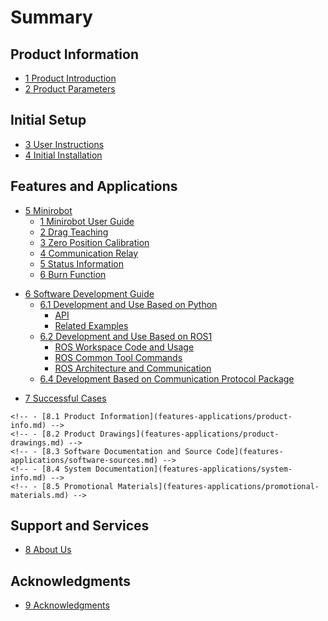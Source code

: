 # Summary

## Product Information

  - [1 Product Introduction]()
  - [2 Product Parameters]()

## Initial Setup

  - [3 User Instructions]()
  - [4 Initial Installation]()

## Features and Applications

  - [5 Minirobot]()
    - [1 Minirobot User Guide]()
    - [2 Drag Teaching]()
    - [3 Zero Position Calibration]()
    - [4 Communication Relay]()
    - [5 Status Information]()
    - [6 Burn Function]()

  <!-- - [5.2 Software Usage Instructions](features-applications/software-instructions.md)  -->
  <!-- - [5.3 Firmware Feature Instructions](features-applications/firmware-features.md) -->

  - [6 Software Development Guide]()
    - [6.1 Development and Use Based on Python]()
      - [API]()
      - [Related Examples]()
    - [6.2 Development and Use Based on ROS1]()
      - [ROS Workspace Code and Usage]()
      - [ROS Common Tool Commands]()
      - [ROS Architecture and Communication]()
    - [6.4 Development Based on Communication Protocol Package]()

  <!-- - [6.2 Development and Use Based on ROS1]() -->
  <!-- - [6.3 Development and Use Based on ROS2]() -->

  - [7 Successful Cases]()

  <!-- - [8. Supporting Resources](features-applications/supporting-resources.md) -->
    <!-- - [8.1 Product Information](features-applications/product-info.md) -->
    <!-- - [8.2 Product Drawings](features-applications/product-drawings.md) -->
    <!-- - [8.3 Software Documentation and Source Code](features-applications/software-sources.md) -->
    <!-- - [8.4 System Documentation](features-applications/system-info.md) -->
    <!-- - [8.5 Promotional Materials](features-applications/promotional-materials.md) -->

## Support and Services

  - [8 About Us]()

## Acknowledgments

  - [9 Acknowledgments]()